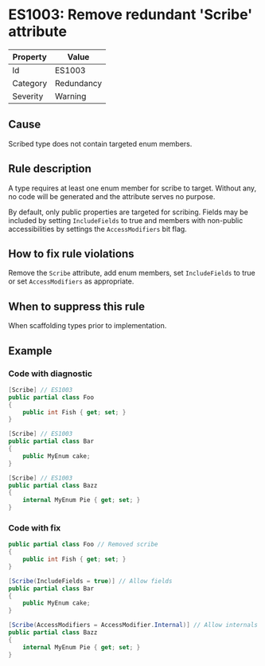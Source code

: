 # ES1003: Remove redundant 'Scribe' attribute

| Property | Value |
| --- | --- |
| Id | ES1003 |
| Category | Redundancy |
| Severity | Warning |

## Cause

Scribed type does not contain targeted enum members.

## Rule description

A type requires at least one enum member for scribe to target. Without any, no code will be generated and the attribute serves no purpose.

By default, only public properties are targeted for scribing. Fields may be included by setting `IncludeFields` to true and members with non-public accessibilities by settings the `AccessModifiers` bit flag.

## How to fix rule violations

Remove the `Scribe` attribute, add enum members, set `IncludeFields` to true or set `AccessModifiers` as appropriate.

## When to suppress this rule

When scaffolding types prior to implementation.

## Example

### Code with diagnostic

```csharp
[Scribe] // ES1003
public partial class Foo
{
    public int Fish { get; set; }
}

[Scribe] // ES1003
public partial class Bar
{
    public MyEnum cake;
}

[Scribe] // ES1003
public partial class Bazz
{
    internal MyEnum Pie { get; set; }
}
```

### Code with fix

```csharp
public partial class Foo // Removed scribe
{
    public int Fish { get; set; }
}

[Scribe(IncludeFields = true)] // Allow fields
public partial class Bar
{
    public MyEnum cake;
}

[Scribe(AccessModifiers = AccessModifier.Internal)] // Allow internals
public partial class Bazz
{
    internal MyEnum Pie { get; set; }
}
```
